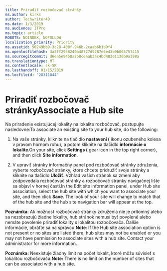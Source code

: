 ```yaml
---
title: Priradiť rozbočovač stránky
ms.author: kirks
author: Techwriter40
ms.date: 1/3/2019
ms.audience: ITPro
ms.topic: article
ROBOTS: NOINDEX, NOFOLLOW
localization_priority: Priority
ms.assetid: 50249bb9-3c28-408f-946b-2caab6b1b9f4
ms.openlocfilehash: 3a2ff2958240a48727d9287e6e43b9b065757415
ms.sourcegitcommit: d6ea5e9458a2b8ceaab3ac4bd483e1130b9a398a
ms.translationtype: MT
ms.contentlocale: sk-SK
ms.lasthandoff: 01/15/2019
ms.locfileid: "28311844"
---
```

# <a name="associate-a-hub-site"></a><span data-ttu-id="60f2a-102">Priradiť rozbočovač stránky</span><span class="sxs-lookup"><span data-stu-id="60f2a-102">Associate a Hub site</span></span>

<span data-ttu-id="60f2a-103">Na priradenie existujúcej lokality na lokalite rozbočovač, postupujte nasledovne:</span><span class="sxs-lookup"><span data-stu-id="60f2a-103">To associate an existing site to your hub site, do the following:</span></span>
  
1. <span data-ttu-id="60f2a-104">Na vaše stránky, kliknite na tlačidlo **nastavení (** ikonu ozubeného kolesa v pravom hornom rohu), a potom kliknite na tlačidlo **informácie o lokalite**.</span><span class="sxs-lookup"><span data-stu-id="60f2a-104">On your site, click **Settings (** gear icon in the top right corner), and then click **Site information**.</span></span> 
    
2. <span data-ttu-id="60f2a-p101">V upraviť stránky informačný panel pod rozbočovač stránky združenia, vyberte rozbočovač stránky, ktoré chcete pridružiť svoje stránky a kliknite na tlačidlo **Uložiť**. Vzhľad vašich stránok sa zmení aby zodpovedala rozbočovač stránky a rozbočovač stránky navigačnej lište sa objaví v hornej časti.</span><span class="sxs-lookup"><span data-stu-id="60f2a-p101">In the Edit site information panel, under Hub site association, select the hub site with which you want to associate your site, and then click **Save**. The look of your site will change to match that of the hub site and the hub site navigation bar will appear at the top.</span></span> 
    
 <span data-ttu-id="60f2a-p102">**Poznámka**: Ak možnosť rozbočovač stránky združenia nie je prítomný alebo sa nezobrazujú žiadne lokality, hub stránok nemusí byť povolené alebo nemáte povolenie priradiť lokality s lokalitou rozbočovača. Ďalšie informácie, obráťte sa na správcu.</span><span class="sxs-lookup"><span data-stu-id="60f2a-p102">**Note**: If the Hub site association option is not present or no sites are listed there, hub sites may not be enabled or you may not have permission to associate sites with a hub site. Contact your administrator for more information.</span></span> 
  
 <span data-ttu-id="60f2a-109">**Poznámka:** Neexistuje žiadny limit na počet lokalít, ktoré môžu súvisieť s lokalitou rozbočovača.</span><span class="sxs-lookup"><span data-stu-id="60f2a-109">**Note:** There is no limit on the number of sites that can be associated with a hub site.</span></span> 
  

